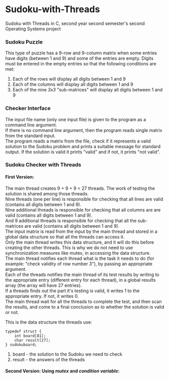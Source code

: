 # Sudoku-with-Threads
Sudoku with Threads in C, second year second semester's second Operating Systems project

### Sudoku Puzzle
This type of puzzle has a 9-row and 9-column matrix when some entries have digits (between 1 and 9) and some of the entries are empty.  Digits must be entered in the empty entries so that the following conditions are met:
1) Each of the rows will display all digits between 1 and 9
2) Each of the columns will display all digits between 1 and 9
3) Each of the nine *3x3* "sub-matrices" will display all digits between 1 and 9

### Checker Interface
The input file name (only one input file) is given to the program as a command line argument.  
If there is no command line argument, then the program reads single matrix from the standard input.  
The program reads a matrix from the file, check if it represents a valid solution to the Sudoku problem and prints a suitable message for standard output. If the solution is valid it prints "valid" and if not, it prints "not valid".

### Sudoku Checker with Threads
#### First Version:
The main thread creates 9 + 9 + 9 = 27 threads. The work of testing the solution is shared among those threads.  
Nine threads (one per line) is responsible for checking that all lines are valid (contains all digits between 1 and 9).  
Nine additional threads is responsible for checking that all columns are are valid (contains all digits between 1 and 9).  
And 9 additional threads is responsible for checking that all the sub-matrices are valid (contains all digits between 1 and 9).  
The input matrix is read from the input by the main thread and stored in a global data structure so that all the threads can access it.  
Only the main thread writes this data structure, and it will do this before creating the other threads. This is why we do not need to use synchronization measures like mutex, in accessing the data structure.  
The main thread notifies each thread what is the task it needs to do (for example: "check validity of row number 3"), by passing an appropriate argument.  
Each of the threads notifies the main thread of its test results by writing to the appropriate entry (different entry for each thread), in a global results array (the array will have 27 entries).  
If a threads finds out the part it's testing is valid, it writes 1 to the appropriate entry. If not, it writes 0.  
The main thread wait for all the threads to complete the test, and then scan the results, and come to a final conclusion as to whether the solution is valid or not.

This is the data structure the threads use:
```
typedef struct {
	int board[81];
	char result[27];
} sudokuboard;
```

1) board - the solution to the Sudoku we need to check
2) result - the answers of the threads

#### Second Version: Using *mutex* and *condition variable*:

